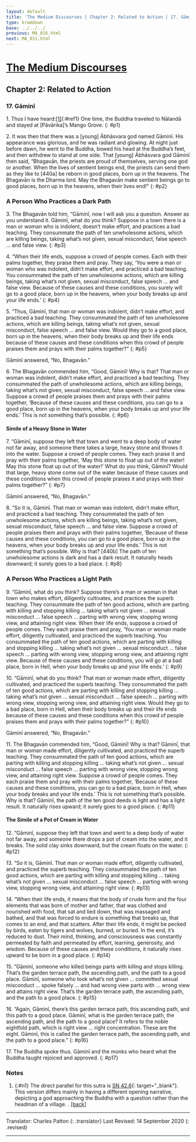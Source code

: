 ```yaml
---
layout: default
title: 'The Medium Discourses | Chapter 2: Related to Action | 17. Gāminī'
type: kramdown
base: ../../../
previous: MA_016.html
next: MA_031.html
---
```

# [The Medium Discourses](index.html)
## Chapter 2: Related to Action
### 17. Gāminī

1\. Thus I have heard:[\[1\]](#n1){:#ref1} One time, the Buddha traveled to Nālandā and stayed at [Pāvārika]’s Mango Grove.
{: #p1}

2\. It was then that there was a [young] Ābhāsvara god named Gāminī. His appearance was glorious, and he was radiant and glowing. At night just before dawn, he went to the Buddha, bowed his head at the Buddha’s feet, and then withdrew to stand at one side. That [young] Ābhāsvara god Gāminī then said, “Bhagavān, the priests are proud of themselves, serving one god or another. When the lives of sentient beings end, the priests can send them as they like to [440a] be reborn in good places, born up in the heavens. The Bhagavān is the Dharma lord. May the Bhagavān make sentient beings go to good places, born up in the heavens, when their lives end!”
{: #p2}

### A Person Who Practices a Dark Path

3\. The Bhagavān told him, “Gāminī, now I will ask you a question. Answer as you understand it. Gāminī, what do you think? Suppose in a town there is a man or woman who is indolent, doesn’t make effort, and practices a bad teaching. They consummate the path of ten unwholesome actions, which are killing beings, taking what’s not given, sexual misconduct, false speech … and false view.
{: #p3}

4\. “When their life ends, suppose a crowd of people comes. Each with their palms together, they praise them and pray. They say, ‘You were a man or woman who was indolent, didn’t make effort, and practiced a bad teaching. You consummated the path of ten unwholesome actions, which are killing beings, taking what’s not given, sexual misconduct, false speech … and false view. Because of these causes and these conditions, you surely will go to a good place, born up in the heavens, when your body breaks up and your life ends.’
{: #p4}

5\. “Thus, Gāminī, that man or woman was indolent, didn’t make effort, and practiced a bad teaching. They consummated the path of ten unwholesome actions, which are killing beings, taking what’s not given, sexual misconduct, false speech … and false view. Would they go to a good place, born up in the heavens, when their body breaks up and their life ends because of these causes and these conditions when this crowd of people praises them and prays with their palms together?”
{: #p5}

Gāminī answered, “No, Bhagavān.”

6\. The Bhagavān commended him, “Good, Gāminī! Why is that? That man or woman was indolent, didn’t make effort, and practiced a bad teaching. They consummated the path of unwholesome actions, which are killing beings, taking what’s not given, sexual misconduct, false speech … and false view. Suppose a crowd of people praises them and prays with their palms together, ‘Because of these causes and these conditions, you can go to a good place, born up in the heavens, when your body breaks up and your life ends.’ This is not something that’s possible.
{: #p6}

#### Simile of a Heavy Stone in Water

7\. “Gāminī, suppose they left that town and went to a deep body of water not far away, and someone there takes a large, heavy stone and throws it into the water. Suppose a crowd of people comes. They each praise it and pray with their palms together, ‘May this stone to float up out of the water! May this stone float up out of the water!’ What do you think, Gāminī? Would that large, heavy stone come out of the water because of these causes and these conditions when this crowd of people praises it and prays with their palms together?”
{: #p7}

Gāminī answered, “No, Bhagavān.”

8\. “So it is, Gāminī. That man or woman was indolent, didn’t make effort, and practiced a bad teaching. They consummated the path of ten unwholesome actions, which are killing beings, taking what’s not given, sexual misconduct, false speech … and false view. Suppose a crowd of people praises them and prays with their palms together, ‘Because of these causes and these conditions, you can go to a good place, born up in the heavens, when your body breaks up and your life ends.’ This is not something that’s possible. Why is that? [440b] The path of ten unwholesome actions is dark and has a dark result. It naturally heads downward; it surely goes to a bad place.
{: #p8}

### A Person Who Practices a Light Path

9\. “Gāminī, what do you think? Suppose there’s a man or woman in that town who makes effort, diligently cultivates, and practices the superb teaching. They consummate the path of ten good actions, which are parting with killing and stopping killing … taking what’s not given … sexual misconduct … false speech … parting with wrong view, stopping wrong view, and attaining right view. When their life ends, suppose a crowd of people comes. They each praise them and pray, ‘You man or woman made effort, diligently cultivated, and practiced the superb teaching. You consummated the path of ten good actions, which are parting with killing and stopping killing … taking what’s not given … sexual misconduct … false speech … parting with wrong view, stopping wrong view, and attaining right view. Because of these causes and these conditions, you will go at a bad place, born in Hell, when your body breaks up and your life ends.’
{: #p9}

10\. “Gāminī, what do you think? That man or woman made effort, diligently cultivated, and practiced the superb teaching. They consummated the path of ten good actions, which are parting with killing and stopping killing … taking what’s not given … sexual misconduct … false speech … parting with wrong view, stopping wrong view, and attaining right view. Would they go to a bad place, born in Hell, when their body breaks up and their life ends because of these causes and these conditions when this crowd of people praises them and prays with their palms together?”
{: #p10}

Gāminī answered, “No, Bhagavān.”

11\. The Bhagavān commended him, “Good, Gāminī! Why is that? Gāminī, that man or woman made effort, diligently cultivated, and practiced the superb teaching. They consummated the path of ten good actions, which are parting with killing and stopping killing … taking what’s not given … sexual misconduct … false speech … parting with wrong view, stopping wrong view, and attaining right view. Suppose a crowd of people comes. They each praise them and pray with their palms together, ‘Because of these causes and these conditions, you can go to a bad place, born in Hell, when your body breaks and your life ends.’ This is not something that’s possible. Why is that? Gāminī, the path of the ten good deeds is light and has a light result. It naturally rises upward; it surely goes to a good place.
{: #p11}

#### The Simile of a Pot of Cream in Water

12\. “Gāminī, suppose they left that town and went to a deep body of water not far away, and someone there drops a pot of cream into the water, and it breaks. The solid clay sinks downward, but the cream floats on the water.
{: #p12}

13\. “So it is, Gāminī. That man or woman made effort, diligently cultivated, and practiced the superb teaching. They consummated the path of ten good actions, which are parting with killing and stopping killing … taking what’s not given … sexual misconduct … false speech … parting with wrong view, stopping wrong view, and attaining right view.
{: #p13}

14\. “When their life ends, it means that the body of crude form and the four elements that was born of mother and father, that was clothed and nourished with food, that sat and lied down, that was massaged and bathed, and that was forced to endure is something that breaks up, that comes to an end, and that scatters. After their life ends, it might be pecked by birds, eaten by tigers and wolves, burned, or buried. In the end, it’s reduced to dust. Their mind, thinking, and consciousness was constantly permeated by faith and permeated by effort, learning, generosity, and wisdom. Because of these causes and these conditions, it naturally rises upward to be born in a good place.
{: #p14}

15\. “Gāminī, someone who killed beings parts with killing and stops killing. That’s the garden terrace path, the ascending path, and the path to a good place. Gāminī, someone who took what’s not given … committed sexual misconduct … spoke falsely … and had wrong view parts with … wrong view and attains right view. That’s the garden terrace path, the ascending path, and the path to a good place.
{: #p15}

16\. “Again, Gāminī, there’s this garden terrace path, this ascending path, and this path to a good place. Gāminī, what is the garden terrace path, the ascending path, and the path to a good place? It refers to the noble eightfold path, which is right view … right concentration. These are the eight. Gāminī, this is called the garden terrace path, the ascending path, and the path to a good place.”
{: #p16}

17\. The Buddha spoke thus. Gāminī and the monks who heard what the Buddha taught rejoiced and approved.
{: #p17}

### Notes
1. {:#n1} The direct parallel for this sutra is [SN 42.6](https://suttacentral.net/sn42.6){: target="_blank"}. This version differs mainly in having a different opening narrative, depicting a god approaching the Buddha with a question rather than the headman of a village. . [\[back\]](#ref1)

---

Translator: Charles Patton
{: .translator}
Last Revised: 14 September 2020
{: .revised}

---